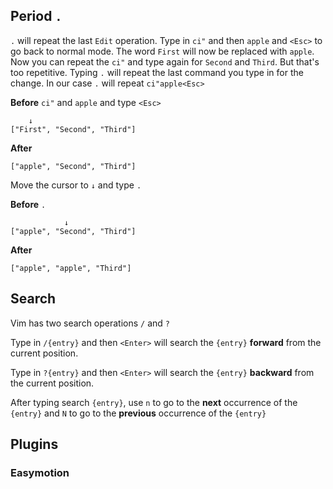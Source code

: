 ## Period `.`

`.` will repeat the last `Edit` operation. Type in `ci"` and then `apple` and `<Esc>` to go back to normal mode. The word `First` will now be replaced with `apple`. Now you can repeat the `ci"` and type again for `Second` and `Third`. But that's too repetitive. Typing `.` will repeat the last command you type in for the change. In our case `.` will repeat `ci"apple<Esc>`

**Before** `ci"` and `apple` and type `<Esc>`
``` 
    ↓
["First", "Second", "Third"]
```

**After**
``` 
["apple", "Second", "Third"]
```

Move the cursor to `↓` and type `.`

**Before** `.`

``` 
            ↓
["apple", "Second", "Third"]
```

**After**

``` 
["apple", "apple", "Third"]
```

## Search

Vim has two search operations `/` and `?`

Type in `/{entry}` and then `<Enter>` will search the `{entry}` **forward** from the current position.

Type in `?{entry}` and then `<Enter>` will search the `{entry}` **backward** from the current position.

After typing search `{entry}`, use `n` to go to the **next** occurrence of the `{entry}` and `N` to go to the **previous** occurrence of the `{entry}`

## Plugins

### Easymotion

